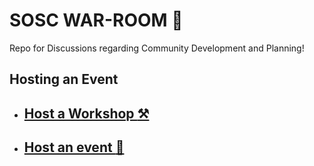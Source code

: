# SOSC WAR-ROOM :beginner:
Repo for Discussions regarding Community Development and Planning!


## Hosting an Event
- ## [Host a Workshop :hammer_and_pick:](https://github.com/so-sc/war-room/issues/new?template=workshop.md)
- ## [Host an event :microphone:](https://github.com/so-sc/war-room/issues/new?template=event.md)
